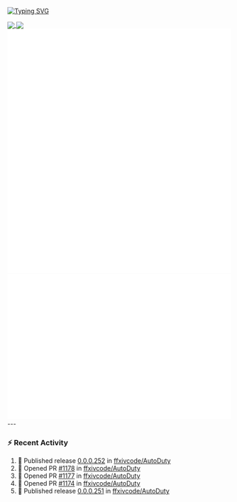 [![Typing SVG](https://readme-typing-svg.demolab.com?font=Fira+Code&duration=1000&pause=1000&multiline=true&repeat=false&width=435&lines=Simon+Latusek+%7C+Gameplay+Engineer)](https://git.io/typing-svg)

<a href="https://github.com/anuraghazra/github-readme-stats">
  <img height=200 align="center" src="https://github-readme-stats.vercel.app/api?username=erdelf&theme=radical" />
</a>
<a href="https://github.com/anuraghazra/convoychat">
  <img height=200 align="center" src="https://streak-stats.demolab.com?user=erdelf&theme=radical&mode=weekly" />
</a>

<picture>
  <img src="/github-metrics.svg" alt="Metrics">
</picture>

<picture>
  <img src="/github-metrics-achievements.svg" alt="Achievements">
</picture>
---

### :zap: Recent Activity
<!--START_SECTION:activity-->
1. 🚀 Published release [0.0.0.252](https://github.com/ffxivcode/AutoDuty/releases/tag/0.0.0.252) in [ffxivcode/AutoDuty](https://github.com/ffxivcode/AutoDuty)
2. 💪 Opened PR [#1178](undefined) in [ffxivcode/AutoDuty](https://github.com/ffxivcode/AutoDuty)
3. 💪 Opened PR [#1177](undefined) in [ffxivcode/AutoDuty](https://github.com/ffxivcode/AutoDuty)
4. 💪 Opened PR [#1174](undefined) in [ffxivcode/AutoDuty](https://github.com/ffxivcode/AutoDuty)
5. 🚀 Published release [0.0.0.251](https://github.com/ffxivcode/AutoDuty/releases/tag/0.0.0.251) in [ffxivcode/AutoDuty](https://github.com/ffxivcode/AutoDuty)
<!--END_SECTION:activity-->

<!--
**erdelf/erdelf** is a ✨ _special_ ✨ repository because its `README.md` (this file) appears on your GitHub profile.

Here are some ideas to get you started:

- 🔭 I’m currently working on ...
- 🌱 I’m currently learning ...
- 👯 I’m looking to collaborate on ...
- 🤔 I’m looking for help with ...
- 💬 Ask me about ...
- 📫 How to reach me: ...
- 😄 Pronouns: ...
- ⚡ Fun fact: ...
-->
